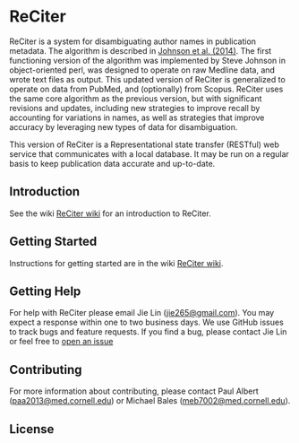 # ReCiter

ReCiter is a system for disambiguating author names in publication metadata. The algorithm is described in [Johnson et al. (2014)](https://www.ncbi.nlm.nih.gov/pubmed/24694772). The first functioning version of the algorithm was implemented by Steve Johnson in object-oriented perl, was designed to operate on raw Medline data, and wrote text files as output. This updated version of ReCiter is generalized to operate on data from PubMed, and (optionally) from Scopus. ReCiter uses the same core algorithm as the previous version, but with significant revisions and updates, including new strategies to improve recall by accounting for variations in names, as well as strategies that improve accuracy by leveraging new types of data for disambiguation.

This version of ReCiter is a Representational state transfer (RESTful) web service that communicates with a local database. It may be run on a regular basis to keep publication data accurate and up-to-date.

## Introduction

See the wiki [ReCiter wiki](https://github.com/wcmc-its/ReCiter/wiki) for an introduction to ReCiter.

## Getting Started

Instructions for getting started are in the wiki [ReCiter wiki](https://github.com/wcmc-its/ReCiter/wiki).

<!--1. Install [jdk 8](http://www.oracle.com/technetwork/java/javase/downloads/index-jsp-138363.html) or higher.
2. Import project into Eclipse, Intellij or your favorite IDE.
3. Clone the project into your local workspace by `git clone https://github.com/wcmc-its/ReCiter.git`.
4. Install the latest version of [MongoDB](https://www.mongodb.com/download-center).

More work needs to be done on the following:
5. Create a script to download data from PubMed and Scopus into MongoDB.
-->
## Getting Help

For help with ReCiter please email Jie Lin (jie265@gmail.com). You may expect a response within one to two business days. We use GitHub issues to track bugs and feature requests. If you find a bug, please contact Jie Lin or feel free to [open an issue](#opening-issues)

## Contributing

For more information about contributing, please contact Paul Albert (paa2013@med.cornell.edu) or Michael Bales (meb7002@med.cornell.edu).

## License
